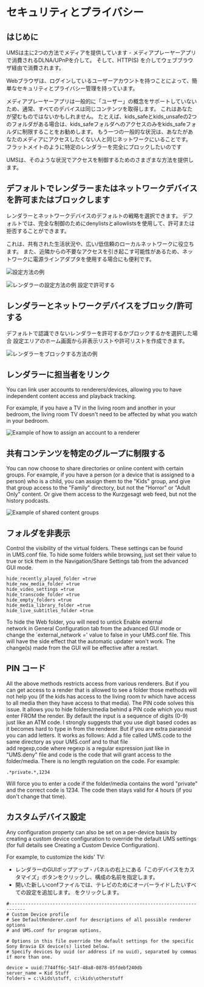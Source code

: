 # セキュリティとプライバシー

## はじめに

UMSは主に2つの方法でメディアを提供しています - メディアプレーヤーアプリで消費されるDLNA/UPnPを介して。 そして、HTTP(S) を介してウェブブラウザ経由で消費されます。

Webブラウザは、ログインしているユーザーアカウントを持つことによって、簡単なセキュリティとプライバシー管理を持っています。

メディアプレーヤーアプリは一般的に「ユーザー」の概念をサポートしていないため、通常、すべてのデバイスは同じコンテンツを取得します。 これはあなたが望むものではないかもしれません。 たとえば、kids_safeとkids_unsafeの2つのフォルダがある場合は、kids_safeフォルダへのアクセスのみをkids_safeフォルダに制限することをお勧めします。 もう一つの一般的な状況は、あなたがあなたのメディアにアクセスしたくない人と同じネットワークにいることです。 フラットメイトのように特定のレンダラーを完全にブロックしたいのです

UMSは、そのような状況でアクセスを制御するためのさまざまな方法を提供します。

## デフォルトでレンダラーまたはネットワークデバイスを許可またはブロックします
レンダラーとネットワークデバイスのデフォルトの戦略を選択できます。 デフォルトでは、完全な制御のためにdenylistsとallowlistsを使用して、許可または拒否することができます。

これは、共有された生活状況や、広い/低信頼のローカルネットワークに役立ちます。 また、近隣からの不要なアクセスを引き起こす可能性があるため、ネットワークに電源ラインアダプタを使用する場合にも便利です。

![設定方法の例](@site/docs/img/whats-new-in-v14-network-allowblock-preference.png)

![レンダラーの設定方法の例 設定で許可する](@site/docs/img/whats-new-in-v14-renderer-allow-preference.png)

## レンダラーとネットワークデバイスをブロック/許可する

デフォルトで認識できないレンダラーを許可するかブロックするかを選択した場合 設定エリアのホーム画面から非表示リストや許可リストを作成できます。

![レンダラーをブロックする方法の例](@site/docs/img/whats-new-in-v14-block-renderer.png)

## レンダラーに担当者をリンク

You can link user accounts to renderers/devices, allowing you to have independent content access and playback tracking.

For example, if you have a TV in the living room and another in your bedroom, the living room TV doesn't need to be affected by what you watch in your bedroom.

![Example of how to assign an account to a renderer](@site/docs/img/whats-new-in-v14-assign-account-to-renderer.png)

## 共有コンテンツを特定のグループに制限する

You can now choose to share directories or online content with certain groups. For example, if you have a person (or a device that is assigned to a person) who is a child, you can assign them to the "Kids" group, and give that group access to the "Family" directory, but not the "Horror" or "Adult Only" content. Or give them access to the Kurzgesagt web feed, but not the history podcasts.

![Example of shared content groups](@site/docs/img/whats-new-in-v14-shared-content-group.png)

## フォルダを非表示

Control the visibility of the virtual folders. These settings can be found in UMS.conf file. To hide some folders while browsing, just set their value to true or tick them in the Navigation/Share Settings tab from the advanced GUI mode.

```
hide_recently_played_folder =true
hide_new_media_folder =true
hide_video_settings =true
hide_transcode_folder =true
hide_empty_folders =true
hide_media_library_folder =true
hide_live_subtitles_folder =true
```

To hide the Web folder, you will need to untick Enable external network in General Configuration tab from the advanced GUI mode or change the `external_network =' value to false in your UMS.conf file. This will have the side effect that the automatic updater won't work. The change(s) made from the GUI will be effective after a restart.

## PIN コード

All the above methods restricts access from various renderers. But if you can get access to a render that is allowed to see a folder those methods will not help you (if the kids has access to the living room tv which have access to all media then they have access to that media). The PIN code solves this issue. It allows you to hide folders/media behind a PIN code which you must enter FROM the render. By default the input is a sequence of digits (0-9) just like an ATM code. I strongly suggests that you use digit based codes as it becomes hard to type in from the renderer. But if you are extra paranoid you can add letters. It works as follows: Add a file called UMS.code to the same directory as your UMS.conf and to that file add regexp,code where regexp is a regular expression just like in "UMS.deny" file and code is the code that will grant access to the folder/media. There is no length regulation on the code. For example:
```
.*private.*,1234
```

Will force you to enter a code if the folder/media contains the word "private" and the correct code is 1234. The code then stays valid for 4 hours (if you don't change that time).

## カスタムデバイス設定

Any configuration property can also be set on a per-device basis by creating a custom device configuration to override the default UMS settings (for full details see Creating a Custom Device Configuration).

For example, to customize the kids' TV:
- レンダラーのGUIポップアップ・パネルの右上にある「このデバイスをカスタマイズ」ボタンをクリックし、構成の名前を指定します。
- 開いた新しいconfファイルでは、テレビのためにオーバーライドしたいすべての設定を追加します。 をクリックします。
```
#----------------------------------------------------------------------------
# Custom Device profile
# See DefaultRenderer.conf for descriptions of all possible renderer options
# and UMS.conf for program options.

# Options in this file override the default settings for the specific Sony Bravia EX device(s) listed below.
# Specify devices by uuid (or address if no uuid), separated by commas if more than one.

device = uuid:7744ff6c-541f-48a8-0878-05fdebf240db
server_name = Kid Stuff
folders = c:\kids\stuff, c:\kids\otherstuff
```
